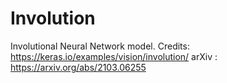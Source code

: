 # Involution
Involutional Neural Network model. 
    Credits: https://keras.io/examples/vision/involution/
    arXiv : https://arxiv.org/abs/2103.06255
